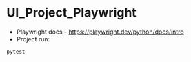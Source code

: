 # UI_Project_Playwright
- Playwright docs - https://playwright.dev/python/docs/intro
- Project run:
```python
pytest